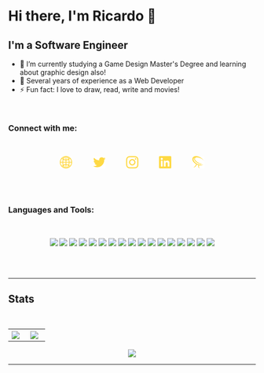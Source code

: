 # Hi there, I'm Ricardo 👋

## I'm a Software Engineer

- 🌱 I’m currently studying a Game Design Master's Degree and learning about graphic design also!
- 👯 Several years of experience as a Web Developer
- ⚡ Fun fact: I love to draw, read, write and movies!

<br/>

### Connect with me:

<br/>

<p align="center">
<a style="text-decoration: none; padding-right: 4vw;" target="_blank" href="https://ricardomarsanc.github.io">
    <img height="25" src="https://raw.githubusercontent.com/ricardomarsanc/ricardomarsanc/master/assets/web.svg">
</a>

<a style="text-decoration: none; padding-right: 4vw;" target="_blank" href="https://google.com">
    <img height="25" src="https://raw.githubusercontent.com/ricardomarsanc/ricardomarsanc/master/assets/twitter.svg">
</a>

<a style="text-decoration: none; padding-right: 4vw;" target="_blank" alt="ricardomarsanc | Twitter" href="https://google.com">
    <img height="25" src="https://raw.githubusercontent.com/ricardomarsanc/ricardomarsanc/master/assets/instagram.svg">
</a>

<a style="text-decoration: none; padding-right: 4vw" target="_blank" alt="ricardomarsanc | Twitter" href="https://google.com">
    <img height="25" src="https://raw.githubusercontent.com/ricardomarsanc/ricardomarsanc/master/assets/linkedin.svg">
</a>

<a style="text-decoration: none" target="_blank" href="https://google.com">
    <img height="25" src="https://raw.githubusercontent.com/ricardomarsanc/ricardomarsanc/master/assets/forsera.svg">
</a>
</p>

<br/>
<br />

### Languages and Tools:

<br />

<p align="center">
<img height="22px" src="https://img.shields.io/badge/-ReactJs-333333?logo=react&logoColor=white&style=for-the-badge">
<img height="22px" src="https://img.shields.io/badge/-JavaScript-333333?logo=javascript&logoColor=white&style=for-the-badge">
<img height="22px" src="https://img.shields.io/badge/-TypeScript-333333?logo=typescript&logoColor=white&style=for-the-badge">
<img height="22px" src="https://img.shields.io/badge/-Unity-333333?logo=unity&logoColor=white&style=for-the-badge">
<img height="22px" src="https://img.shields.io/badge/-Visual%20Studio%20Code-333333?logo=visualstudiocode&logoColor=white&style=for-the-badge">
<img height="22px" src="https://img.shields.io/badge/-Vuejs-333333?logo=vuedotjs&logoColor=white&style=for-the-badge">
<img height="22px" src="https://img.shields.io/badge/-Angular-333333?logo=angular&logoColor=white&style=for-the-badge">
<img height="22px" src="https://img.shields.io/badge/-Angular%20JS-333333?logo=angularjs&logoColor=white&style=for-the-badge">
<img height="22px" src="https://img.shields.io/badge/-Java-333333?logo=java&logoColor=white&style=for-the-badge">
<img height="22px" src="https://img.shields.io/badge/-CSS-333333?logo=css3&logoColor=white&style=for-the-badgee">
<img height="22px" src="https://img.shields.io/badge/-HTML-333333?logo=html5&logoColor=white&style=for-the-badge">
<img height="22px" src="https://img.shields.io/badge/-jquery-333333?logo=jquery&logoColor=white&style=for-the-badge">
<img height="22px" src="https://img.shields.io/badge/-bootstrap-333333?logo=bootstrap&logoColor=white&style=for-the-badge">
<img height="22px" src="https://img.shields.io/badge/-three%20js-333333?logo=threedotjs&logoColor=white&style=for-the-badge">
<img height="22px" src="https://img.shields.io/badge/-git-333333?logo=git&logoColor=white&style=for-the-badge">
<img height="22px" src="https://img.shields.io/badge/-c%20sharp-333333?logo=csharp&logoColor=white&style=for-the-badge">
<img height="22px" src="https://img.shields.io/badge/-illustrator-333333?logo=adobeillustrator&logoColor=white&style=for-the-badge">

</p>

<br />
<br />

---

## Stats

<br />

<table width="100%" border="0">
 <tr align="center">
    <td width="40%">
        <img align="center" src="https://github-readme-stats.vercel.app/api/top-langs/?username=ricardomarsanc"/>
    </td>
    <td>
        <img align="center" src="https://github-readme-stats.vercel.app/api?username=ricardomarsanc&show_icons=true"/>
    </td>
 </tr>
</table>

<p align="center">
    <img align="center" src="https://github-readme-stats.vercel.app/api/wakatime?username=ricardomarsanc"/>
</p>

<!-- [![Top Langs](https://github-readme-stats.vercel.app/api/top-langs/?username=ricardomarsanc)](https://github.com/ricardomarsanc/github-readme-stats) -->

---

[website]: https://ricardomarsanc.github.io
[twitter]: https://twitter.com/msRicar12
[instagram]: https://instagram.com/ricardoms_97
[linkedin]: https://linkedin.com/in/ricardo-martin-sanchez
[blog]: https://forseragames.wordpress.com/
